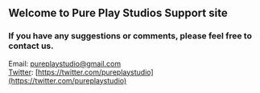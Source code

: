 ## Welcome to Pure Play Studios Support site

### If you have any suggestions or comments, please feel free to contact us.
Email: pureplaystudio@gmail.com       
[Twitter](https://twitter.com/pureplaystudio): [https://twitter.com/pureplaystudio](https://twitter.com/pureplaystudio)
